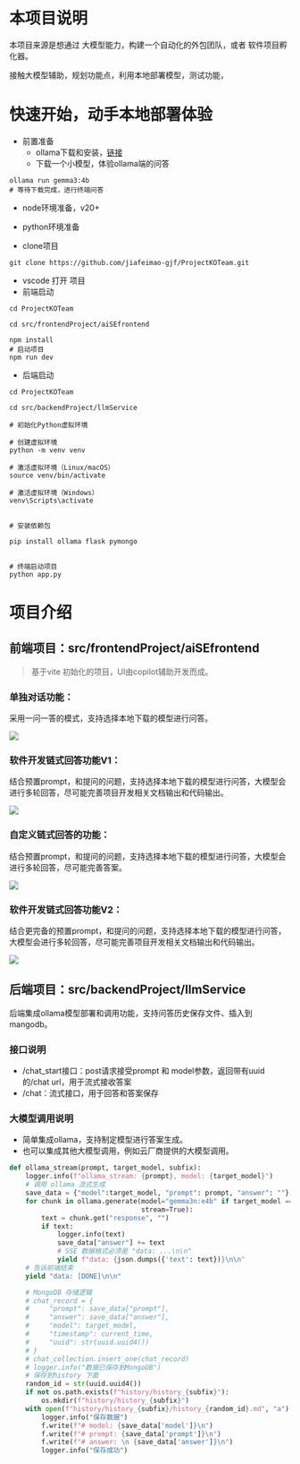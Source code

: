 # 本项目说明

本项目来源是想通过 大模型能力，构建一个自动化的外包团队，或者 软件项目孵化器。

接触大模型辅助，规划功能点，利用本地部署模型，测试功能，

# 快速开始，动手本地部署体验
- 前置准备
    - ollama下载和安装，[链接](https://ollama.com/library)
    - 下载一个小模型，体验ollama端的问答
```shell
ollama run gemma3:4b
# 等待下载完成，进行终端问答
```
- node环境准备，v20+
- python环境准备


  
- clone项目
```shell
git clone https://github.com/jiafeimao-gjf/ProjectKOTeam.git
```
- vscode 打开 项目
- 前端启动
```shell
cd ProjectKOTeam

cd src/frontendProject/aiSEfrontend

npm install 
# 启动项目
npm run dev

```
- 后端启动

```shell
cd ProjectKOTeam

cd src/backendProject/llmService

# 初始化Python虚拟环境

# 创建虚拟环境
python -m venv venv

# 激活虚拟环境（Linux/macOS）
source venv/bin/activate

# 激活虚拟环境（Windows）
venv\Scripts\activate


# 安装依赖包

pip install ollama flask pymongo


# 终端启动项目
python app.py
```

# 项目介绍
## 前端项目：src/frontendProject/aiSEfrontend

> 基于vite 初始化的项目，UI由copilot辅助开发而成。

### 单独对话功能：

采用一问一答的模式，支持选择本地下载的模型进行问答。

![](images/本地agent助手问答.png)

### 软件开发链式回答功能V1：

结合预置prompt，和提问的问题，支持选择本地下载的模型进行问答，大模型会进行多轮回答，尽可能完善项目开发相关文档输出和代码输出。

![](images/软件项目链式分析.png)

### 自定义链式回答的功能：

结合预置prompt，和提问的问题，支持选择本地下载的模型进行问答，大模型会进行多轮回答，尽可能完善答案。

![](images/自定义链式思考内容生成.png)

### 软件开发链式回答功能V2：

结合更完备的预置prompt，和提问的问题，支持选择本地下载的模型进行问答，大模型会进行多轮回答，尽可能完善项目开发相关文档输出和代码输出。

![](images/全流程项目设计和开发.png)


## 后端项目：src/backendProject/llmService

后端集成ollama模型部署和调用功能，支持问答历史保存文件、插入到mangodb。

### 接口说明

- /chat_start接口：post请求接受prompt 和 model参数，返回带有uuid的/chat url，用于流式接收答案
- /chat：流式接口，用于回答和答案保存

### 大模型调用说明
- 简单集成ollama，支持制定模型进行答案生成。
- 也可以集成其他大模型调用，例如云厂商提供的大模型调用。

```python
def ollama_stream(prompt, target_model, subfix):
    logger.info(f"ollama_stream: {prompt}, model: {target_model}")
    # 调用 ollama 流式生成
    save_data = {"model":target_model, "prompt": prompt, "answer": ""}
    for chunk in ollama.generate(model="gemma3n:e4b" if target_model == "gemma3n:e4b" else target_model, prompt=prompt,
                                 stream=True):
        text = chunk.get("response", "")
        if text:
            logger.info(text)
            save_data["answer"] += text
            # SSE 数据格式必须是 "data: ...\n\n"
            yield f"data: {json.dumps({'text': text})}\n\n"
    # 告诉前端结束
    yield "data: [DONE]\n\n"

    # MongoDB 存储逻辑
    # chat_record = {
    #     "prompt": save_data["prompt"],
    #     "answer": save_data["answer"],
    #     "model": target_model,
    #     "timestamp": current_time,
    #     "uuid": str(uuid.uuid4())
    # }
    # chat_collection.insert_one(chat_record)
    # logger.info("数据已保存到MongoDB")
    # 保存到history 下面
    random_id = str(uuid.uuid4())
    if not os.path.exists(f"history/history_{subfix}"):
        os.mkdir(f"history/history_{subfix}")
    with open(f"history/history_{subfix}/history_{random_id}.md", "a") as f:
        logger.info("保存数据")
        f.write(f"# model: {save_data['model']}\n")
        f.write(f"# prompt: {save_data['prompt']}\n")
        f.write(f"# answer: \n {save_data['answer']}\n")
        logger.info("保存成功")

```